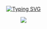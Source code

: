 <!---------- Typing SVG ---------->
<p align="center">
    <a href="https://avatars.githubusercontent.com/u/85664936?v=4">
        <img
            src="https://readme-typing-svg.herokuapp.com?font=Halo+Handletter&color=00FF00&size=32&lines=WELCOME+TO+WHITEDEVIL;MEDIA+STORAGE+[QUEEN-ELINA]...;MADE+BY....;SANDUN-MIHIRANGA"
            alt="Typing SVG"
        />
    </a>
</p>



<p align="center">
  <a href="https://github.com/Sandun-Mihiranga2/media">
    <img src="https://img.shields.io/github/repo-size/Sandun-Mihiranga2/media?color=Lime&label=Repo%20total%20size&style=for-the-badge&logo=appveyor">
<p align="center"> <size="50000"&width="100000">
    
    
    
    
    
    
    
    
    
    
    
